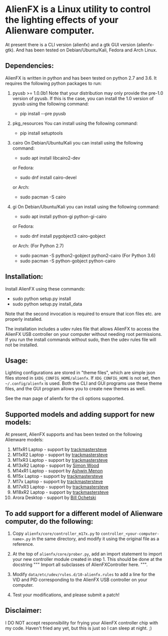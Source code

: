 
AlienFX is a Linux utility to control the lighting effects of your Alienware computer.
============
At present there is a CLI version (alienfx) and a gtk GUI version (alienfx-gtk). And 
has been tested on Debian/Ubuntu/Kali, Fedora and Arch Linux.

Dependencies:
------------

AlienFX is written in python and has been tested on python 2.7 and 3.6. It requires
the following python packages to run:

1. pyusb >= 1.0.0b1
   Note that your distribution may only provide the pre-1.0 version of pyusb. If
   this is the case, you can install the 1.0 version of pyusb using the 
   following command:
      - pip install --pre pyusb

2. pkg_resources
   You can install using the following command:
      - pip install setuptools

3. cairo
   On Debian/Ubuntu/Kali you can install using the following command:
      - sudo apt install libcairo2-dev

   or Fedora:
      - sudo dnf install cairo-devel
      
   or Arch:
      - sudo pacman -S cairo

4. gi
   On Debian/Ubuntu/Kali you can install using the following command:
      - sudo apt install python-gi python-gi-cairo
   
   or Fedora:
      - sudo dnf install pygobject3 cairo-gobject
      
   or Arch:
      (For Python 2.7)
      - sudo pacman -S python2-gobject python2-cairo
      (For Python 3.6)
      - sudo pacman -S python-gobject python-cairo

Installation:
------------

Install AlienFX using these commands:
  
  - sudo python setup.py install
  - sudo python setup.py install_data

Note that the second invocation is required to ensure that icon files etc. are
properly installed.

The installation includes a udev rules file that allows AlienFX to access the 
AlienFX USB controller on your computer without needing root permissions. If 
you run the install commands without sudo, then the udev rules file will not 
be installed. 

Usage:
-----

Lighting configurations are stored in "theme files", which are simple json
files stored in `$XDG_CONFIG_HOME/alienfx`. If `XDG_CONFIG_HOME` is not set, then
`~/.config/alienfx` is used. Both the CLI and GUI programs use these theme
files, and the GUI program allows you to create new themes as well.

See the man page of alienfx for the cli options supported.

Supported models and adding support for new models:
--------------------------------------------------

At present, AlienFX supports and has been tested on the following Alienware models:

1.  M11xR1   Laptop  -  support by [trackmastersteve](https://github.com/trackmastersteve)
2.  M11xR2   Laptop  -  support by [trackmastersteve](https://github.com/trackmastersteve)
3.  M11xR3   Laptop  -  support by [trackmastersteve](https://github.com/trackmastersteve)
4.  M13xR2   Laptop  -  support by [Simon Wood](https://github.com/mungewell)
5.  M14xR1   Laptop  -  support by [Ashwin Menon](https://github.com/ashwinm76)
6.  M15x     Laptop  -  support by [trackmastersteve](https://github.com/trackmastersteve)
7.  M17x     Laptop  -  support by [trackmastersteve](https://github.com/trackmastersteve)
8.  M17xR3   Laptop  -  support by [trackmastersteve](https://github.com/trackmastersteve)
9.  M18xR2   Laptop  -  support by [trackmastersteve](https://github.com/trackmastersteve)
10. Arora    Desktop -  support by [Bill Ochetski](https://github.com/ochetski)

To add support for a different model of Alienware computer, do the following:
----------------------------------------------------------------------------

1. Copy `alienfx/core/controller_m17x.py` to `controller_<your-computer-name>.py`
   in the same directory, and modify it using the original file as a reference.

2. At the top of `alienfx/core/prober.py`, add an import statement to import your
   new controller module created in step 1. This should be done at the docstring
   """ Import all subclasses of AlienFXController here. """. 

3. Modify `data/etc/udev/rules.d/10-alienfx.rules` to add a line for the VID and 
   PID corresponding to the AlienFX USB controller on your computer.

4. Test your modifications, and please submit a patch!

Disclaimer:
----------

I DO NOT accept responsibility for frying your AlienFX controller chip with my code.
Haven't fried any yet, but this is just so I can sleep at night. ;)
